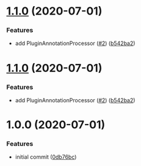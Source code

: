# [1.1.0](https://github.com/spigradle/spigradle-annotations/compare/v1.0.0...v1.1.0) (2020-07-01)


### Features

* add PluginAnnotationProcessor ([#2](https://github.com/spigradle/spigradle-annotations/issues/2)) ([b542ba2](https://github.com/spigradle/spigradle-annotations/commit/b542ba273598bc85e11f6c3ff891714c1605aa15))

# [1.1.0](https://github.com/spigradle/spigradle-annotations/compare/v1.0.0...v1.1.0) (2020-07-01)


### Features

* add PluginAnnotationProcessor ([#2](https://github.com/spigradle/spigradle-annotations/issues/2)) ([b542ba2](https://github.com/spigradle/spigradle-annotations/commit/b542ba273598bc85e11f6c3ff891714c1605aa15))

# 1.0.0 (2020-07-01)


### Features

* initial commit ([0db76bc](https://github.com/EntryPointKR/spigradle-annotations/commit/0db76bc47680121552915a4d9c4fb58bffe0c403))
